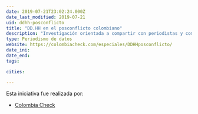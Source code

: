 ```yaml
---
date: 2019-07-21T23:02:24.000Z
date_last_modified: 2019-07-21
uid: ddhh-posconflicto
title: "DD.HH en el posconflicto colombiano"
description: "Investigación orientada a compartir con periodistas y comunicadores de Antioquia, Córdoba, Caquetá y Nariño, diversas herramientas, estrategias y conocimientos útiles para la generación de contenidos responsables y de calidad sobre el abanico de temas que componen los derechos humanos integrales."
type: Periodismo de datos
website: https://colombiacheck.com/especiales/DDHHposconflicto/
date_ini: 
date_end: 
tags:

cities: 

---
```


Esta iniciativa fue realizada por:

- [Colombia Check](/i/colombia-check.html)
